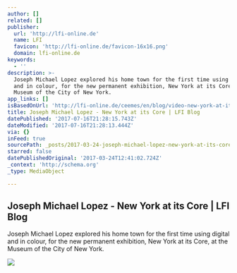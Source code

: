 ```yaml
---
author: []
related: []
publisher:
  url: 'http://lfi-online.de'
  name: LFI
  favicon: 'http://lfi-online.de/favicon-16x16.png'
  domain: lfi-online.de
keywords:
  - ''
description: >-
  Joseph Michael Lopez explored his home town for the first time using digital
  and in colour, for the new permanent exhibition, New York at its Core, at the
  Museum of the City of New York.
app_links: []
isBasedOnUrl: 'http://lfi-online.de/ceemes/en/blog/video-new-york-at-its-core-1190.html'
title: Joseph Michael Lopez - New York at its Core | LFI Blog
datePublished: '2017-07-16T21:28:15.743Z'
dateModified: '2017-07-16T21:28:13.444Z'
via: {}
inFeed: true
sourcePath: _posts/2017-03-24-joseph-michael-lopez-new-york-at-its-core-or-lfi-blog.md
starred: false
datePublishedOriginal: '2017-03-24T12:41:02.724Z'
_context: 'http://schema.org'
_type: MediaObject

---
```

<article style=""><h1>Joseph Michael Lopez - New York at its Core | LFI Blog</h1><p>Joseph Michael Lopez explored his home town for the first time using digital and in colour, for the new permanent exhibition, New York at its Core, at the Museum of the City of New York.</p><img src="http://lfi-online.de/ceemes/webfile/show/2273787/x=1200/y=1200" /></article>